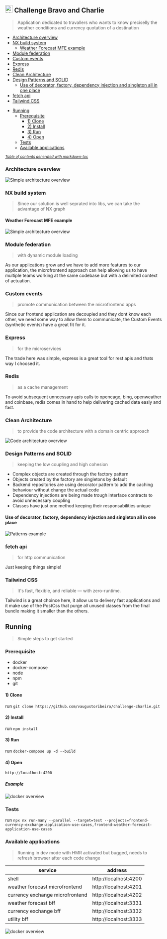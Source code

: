 ## <img src="https://avatars1.githubusercontent.com/u/7063040?v=4&s=200.jpg" alt="HU" width="24" /> Challenge Bravo and Charlie
> Application dedicated to travallers who wants to know preciselly the weather conditions and currency quotation of a destination

  * [Architecture overview](#architecture-overview)
  * [NX build system](#nx-build-system)
    + [Weather Forecast MFE example](#weather-forecast-mfe-example)
  * [Module federation](#module-federation)
  * [Custom events](#custom-events)
  * [Express](#express)
  * [Redis](#redis)
  * [Clean Architecture](#clean-architecture)
  * [Design Patterns and SOLID](#design-patterns-and-solid)
    + [Use of decorator, factory, dependency injection and singleton all in one place](#use-of-decorator--factory--dependency-injection-and-singleton-all-in-one-place)
  * [fetch api](#fetch-api)
  * [Tailwind CSS](#tailwind-css)
- [Running](#running)
  * [Prerequisite](#prerequisite)
    + [1) Clone](#1--clone)
    + [2) Install](#2--install)
    + [3) Run](#3--run)
    + [4) Open](#3--open)
  * [Tests](#tests)
  * [Available applications](#available-applications)

<small><i><a href='http://ecotrust-canada.github.io/markdown-toc/'>Table of contents generated with markdown-toc</a></i></small>


### Architecture overview
![Simple architecture overview](/docs/simple-architecture-overview.png)

### NX build system
> Since our solution is well seprated into libs, we can take the advantage of NX graph
#### Weather Forecast MFE example
![Simple architecture overview](/docs/example-weather-forecast.png)

### Module federation
> with dynamic module loading

As our applications grow and we have to add more features to our application, the microfrontend approach can help allowing us to have multiple teams working at the same codebase but with a delimited context of actuation.

### Custom events
> promote communication between the microfrontend apps

Since our frontend application are decoupled and they dont know each other, we need some way to allow them to communicate, the Custom Events (synthetic events) have a great fit for it.

### Express
> for the microservices

The trade here was simple, express is a great tool for rest apis and thats way I choosed it.

### Redis
>  as a cache management

To avoid subsequent unncessary apis calls to opencage, bing, openweather and coinbase, redis comes in hand to help delivering cached data easly and fast.

### Clean Architecture
> to provide the code architecture with a domain centric approach

![Code architecture overview](/docs/code-architecture-overview.png)

### Design Patterns and SOLID
> keeping the low coupling and high cohesion
- Complex objects are created through the factory pattern
- Objects created by the factory are singletons by default
- Backend repositories are using decorator pattern to add the caching behaviour without change the actual code
- Dependency injections are being made trough interface contracts to avoid unnecessary coupling
- Classes have just one method keeping their responsabilities unique

#### Use of decorator, factory, dependency injection and singleton all in one place
![Patterns example](/docs/patterns-example.png)

### fetch api
>  for http communication

Just keeping things simple!

### Tailwind CSS
> It's fast, flexible, and reliable — with zero-runtime.

Tailwind is a great choince here, it allow us to delivery fast applications and it make use of the PostCss that purge all unused classes from the final bundle making it smaller than the others.

## Running
> Simple steps to get started

### Prerequisite
- docker
- docker-compose
- node
- npm
- git

#### 1) Clone
run `git clone https://github.com/vaugustoribeiro/challenge-charlie.git`

#### 2) Install
run `npm install`

#### 3) Run
run `docker-compose up -d --build`

#### 4) Open
`http://localhost:4200`

##### Example
![docker overview](/docs/app-running.png)

### Tests
run `npx nx run-many --parallel --target=test --projects=frontend-currency-exchange-application-use-cases,frontend-weather-forecast-application-use-cases`

### Available applications
> Running in dev mode with HMR activated but bugged, needs to refresh browser after each code change

| service                         | address               |
|---------------------------------|-----------------------|
| shell                           | http://localhost:4200 |
| weather forecast microfrontend  | http://localhost:4201 |
| currency exchange microfrontend | http://localhost:4202 |
| weather forecast bff            | http://localhost:3331 |
| currency exchange bff           | http://localhost:3332 |
| utility bff                     | http://localhost:3333 |

![docker overview](/docs/docker.png)
